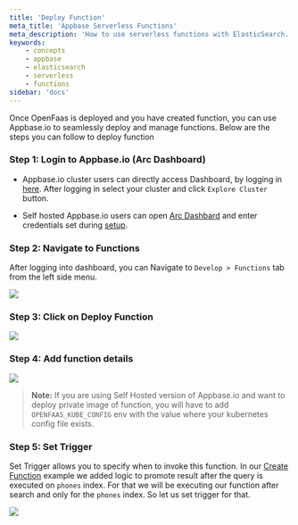 ```yaml
---
title: 'Deploy Function'
meta_title: 'Appbase Serverless Functions'
meta_description: 'How to use serverless functions with ElasticSearch.'
keywords:
    - concepts
    - appbase
    - elasticsearch
    - serverless
    - functions
sidebar: 'docs'
---
```


Once OpenFaas is deployed and you have created function, you can use Appbase.io to seamlessly deploy and manage functions. Below are the steps you can follow to deploy function

### Step 1: Login to Appbase.io (Arc Dashboard)

-   Appbase.io cluster users can directly access Dashboard, by logging in [here](https://dashboard.appbase.io). After logging in select your cluster and click `Explore Cluster` button.

-   Self hosted Appbase.io users can open [Arc Dashbard](https://arc-dashboard.appbase.io) and enter credentials set during [setup](https://docs.appbase.io/docs/hosting/BYOC/#accessing-arc-dashboard-1).

### Step 2: Navigate to Functions

After logging into dashboard, you can Navigate to `Develop > Functions` tab from the left side menu.

![](https://www.dropbox.com/s/g9z5srd1ycmaygp/Screenshot%202020-01-16%2008.39.25.png?raw=1)

### Step 3: Click on **Deploy Function**

![](https://www.dropbox.com/s/b6gh3rg0ftvw7t8/Screenshot%202020-01-16%2008.39.25%20copy.png?raw=1)

### Step 4: Add function details

![](https://www.dropbox.com/s/2o9j4hvjwmutchp/Screenshot%202020-01-16%2009.06.29.png?raw=1)

> **Note:** If you are using Self Hosted version of Appbase.io and want to deploy private image of function, you will have to add `OPENFAAS_KUBE_CONFIG` env with the value where your kubernetes config file exists.

### Step 5: Set Trigger

Set Trigger allows you to specify when to invoke this function. In our [Create Function](/docs/functions/CreateFunction) example we added logic to promote result after the query is executed on `phones` index. For that we will be executing our function after search and only for the `phones` index. So let us set trigger for that.

![](https://www.dropbox.com/s/t3chtw5ijh209ib/Screenshot%202020-01-16%2009.17.32.png?raw=1)
